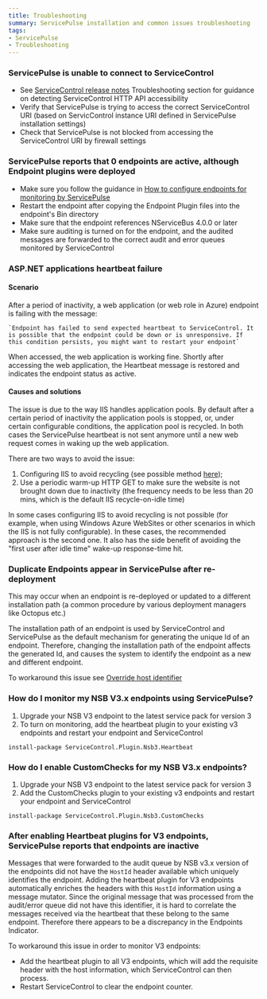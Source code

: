 ```yaml
---
title: Troubleshooting
summary: ServicePulse installation and common issues troubleshooting
tags:
- ServicePulse
- Troubleshooting
---
```


### ServicePulse is unable to connect to ServiceControl

* See [ServiceControl release notes](https://github.com/Particular/ServiceControl/releases/) Troubleshooting section for guidance on detecting ServiceControl HTTP API accessibility
* Verify that ServicePulse is trying to access the correct ServiceControl URI (based on ServicControl instance URI defined in ServicePulse installation settings)
* Check that ServicePulse is not blocked from accessing the ServiceControl URI by firewall settings

### ServicePulse reports that 0 endpoints are active, although Endpoint plugins were deployed

* Make sure you follow the guidance in [How to configure endpoints for monitoring by ServicePulse](how-to-configure-endpoints-for-monitoring.md)
* Restart the endpoint after copying the Endpoint Plugin files into the endpoint's Bin directory
* Make sure that the endpoint references NServiceBus 4.0.0 or later
* Make sure auditing is turned on for the endpoint, and the audited messages are forwarded to the correct audit and error queues monitored by ServiceControl

### ASP.NET applications heartbeat failure

#### Scenario
	
After a period of inactivity, a web application (or web role in Azure) endpoint is failing with the message:
	
	`Endpoint has failed to send expected heartbeat to ServiceControl. It is possible that the endpoint could be down or is unresponsive. If this condition persists, you might want to restart your endpoint`
	
When accessed, the web application is working fine. Shortly after accessing the web application, the Heartbeat message is restored and indicates the endpoint status as active.
	
#### Causes and solutions
	
The issue is due to the way IIS handles application pools. By default after a certain period of inactivity the application pools is stopped, or, under certain configurable conditions, the application pool is recycled. In both cases the ServicePulse heartbeat is not sent anymore until a new web request comes in waking up the web application.
	
There are two ways to avoid the issue:
	
1. Configuring IIS to avoid recycling (see possible method [here](http://blogs.msdn.com/b/lucascan/archive/2011/09/30/using-a-windows-azure-startup-script-to-prevent-your-site-from-being-shutdown.aspx));
2. Use a periodic warm-up HTTP GET to make sure the website is not brought down due to inactivity (the frequency needs to be less than 20 mins, which is the default IIS recycle-on-idle time)

In some cases configuring IIS to avoid recycling is not possible (for example, when using Windows Azure WebSites or other scenarios in which the IIS is not fully configurable). In these cases, the recommended approach is the second one. It also has the side benefit of avoiding the "first user after idle time" wake-up response-time hit.

### Duplicate Endpoints appear in ServicePulse after re-deployment

This may occur when an endpoint is re-deployed or updated to a different installation path (a common procedure by various deployment managers like Octopus etc.)

The installation path of an endpoint is used by ServiceControl and ServicePulse as the default mechanism for generating the unique Id of an endpoint. Therefore, changing the installation path of the endpoint affects the generated Id, and causes the system to identify the endpoint as a new and different endpoint.

To workaround this issue see [Override host identifier](/nservicebus/override-hostid.md)

### How do I monitor my NSB V3.x endpoints using ServicePulse?
1. Upgrade your NSB V3 endpoint to the latest service pack for version 3
2. To turn on monitoring, add the heartbeat plugin to your existing v3 endpoints and restart your endpoint and ServiceControl
```
install-package ServiceControl.Plugin.Nsb3.Heartbeat
```

### How do I enable CustomChecks for my NSB V3.x endpoints?
1. Upgrade your NSB V3 endpoint to the latest service pack for version 3
2. Add the CustomChecks plugin to your existing v3 endpoints and restart your endpoint and ServiceControl
```
install-package ServiceControl.Plugin.Nsb3.CustomChecks
```

### After enabling Heartbeat plugins for V3 endpoints, ServicePulse reports that endpoints are inactive

Messages that were forwarded to the audit queue by NSB v3.x version of the endpoints did not have the `HostId` header available which uniquely identifies the endpoint. Adding the heartbeat plugin for V3 endpoints automatically enriches the headers with this `HostId` information using a message mutator. Since the original message that was processed from the audit/error queue did not have this identifier, it is hard to correlate the messages received via the heartbeat that these belong to the same endpoint. Therefore there appears to be a discrepancy in the Endpoints Indicator. 

To workaround this issue in order to monitor V3 endpoints:

- Add the heartbeat plugin to all V3 endpoints, which will add the requisite header with the host information, which ServiceControl can then process.
- Restart ServiceControl to clear the endpoint counter.


